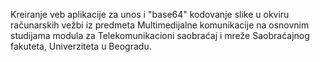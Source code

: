 Kreiranje veb aplikacije za unos i "base64" kodovanje slike u okviru računarskih vežbi iz predmeta Multimedijalne komunikacije na osnovnim studijama modula za Telekomunikacioni saobraćaj i mreže Saobraćajnog fakuteta, Univerziteta u Beogradu.
